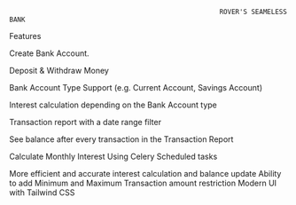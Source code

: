                                                          ROVER'S SEAMELESS BANK

Features

Create Bank Account.

Deposit & Withdraw Money

Bank Account Type Support (e.g. Current Account, Savings Account)

Interest calculation depending on the Bank Account type

Transaction report with a date range filter

See balance after every transaction in the Transaction Report

Calculate Monthly Interest Using Celery Scheduled tasks

More efficient and accurate interest calculation and balance update
Ability to add Minimum and Maximum Transaction amount restriction
Modern UI with Tailwind CSS

